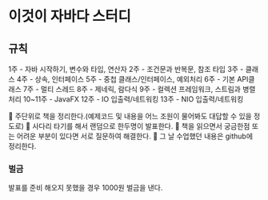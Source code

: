 # 이것이 자바다 스터디

## 규칙
1주 -          자바 시작하기, 변수와 타입, 연산자
2주 -          조건문과 반복문, 참조 타입
3주 -          클래스
4주 -          상속, 인터페이스
5주 -          중첩 클래스/인터페이스, 예외처리
6주 -          기본 API클래스
7주 -          멀티 스레드
8주 -          제네릭, 람다식
9주 -          컬렉션 프레임워크, 스트림과 병렬 처리
10~11주 -    JavaFX
12주 -         IO 입출력/네트워킹
13주 -         NIO 입출력/네트워킹


🔸 주단위로 책을 정리한다.(예제코드 및 내용을 어느 조원이 물어봐도 대답할 수 있을 정도로)
🔸 사다리 타기를 해서 랜덤으로 한두명이 발표한다.
🔸 책을 읽으면서 궁금한점 또는 어려운 부분이 있다면 서로 질문하여 해결한다.
🔸 그 날 수업했던 내용은 github에 정리한다.


### 벌금
발표를 준비 해오지 못했을 경우 1000원 벌금을 낸다.
